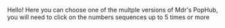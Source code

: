 Hello! Here you can choose one of the multple versions of Mdr's PopHub, you will need to click on the numbers sequences up to 5 times or more 
